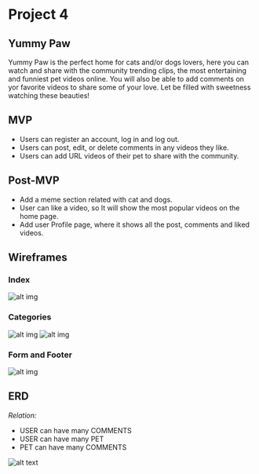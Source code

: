 # Project 4

## Yummy Paw
Yummy Paw is the perfect home for cats and/or dogs lovers, here you can watch and share with the community trending clips, the most entertaining and funniest pet videos online. You will also be able to add comments on yor favorite videos to share some of your love. 
Let be filled with sweetness watching these beauties!

## MVP
- Users can register an account, log in and log out.
- Users can post, edit, or delete comments in any videos they like.
- Users can add URL videos of their pet to share with the community.

## Post-MVP
- Add a meme section related with cat and dogs.
- User can like a video, so It will show the most popular videos on the home page.
- Add user Profile page, where it shows all the post, comments and liked videos.

## Wireframes
### Index

![alt img](https://i.imgur.com/4pYxhq1.jpg)

### Categories

![alt img](https://i.imgur.com/KZcV7iO.jpg)
![alt img](https://i.imgur.com/5yGDQCp.jpg)

### Form and Footer

![alt img](https://i.imgur.com/BLyXfWk.jpg)

## ERD
*Relation:*
- USER can have many COMMENTS
- USER can have many PET
- PET can have many COMMENTS

![alt text](https://i.imgur.com/41Iqwst.jpg)